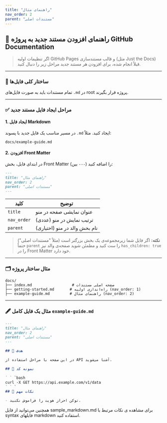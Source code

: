 ```yaml
---
title: "راهنمای مثال"
nav_order: 2
parent: "مستندات اصلی"
---
```


## 📄 راهنمای افزودن مستند جدید به پروژه GitHub Documentation

> اگر تنظیمات اولیه GitHub Pages و قالب مستندسازی (مثل Just the Docs) قبلاً انجام شده، برای افزودن هر مستند جدید مراحل زیر را دنبال کنید.

---

### 🧱 ساختار کلی فایل‌ها

تمام مستندات باید به صورت فایل‌های `.md` در root پروژه قرار بگیرند.

---

### ✅ مراحل ایجاد فایل مستند جدید

#### 1. ایجاد فایل Markdown

در مسیر مناسب یک فایل جدید با پسوند `.md` ایجاد کنید. مثلاً:

```
docs/example-guide.md
```

#### 2. افزودن Front Matter

در ابتدای فایل، بخش Front Matter (بین `---`) را اضافه کنید:

```markdown
---
title: "راهنمای مثال"
nav_order: 2
parent: "مستندات اصلی"
---
```

| کلید       | توضیح |
|------------|-------|
| `title`    | عنوان نمایشی صفحه در منو |
| `nav_order`| ترتیب نمایش در منو (عددی) |
| `parent`   | (اختیاری) نام بخش والد در منو |

> **نکته:** اگر فایل شما زیرمجموعه‌ی یک بخش بزرگتر است (مثلاً "مستندات اصلی") حتماً `parent` را ست کنید و مطمئن شوید صفحه‌ی والد نیز `has_children: true` را در Front Matter خود دارد.

---

### 🗂️ مثال ساختار پروژه

```
docs/
├── index.md                  # صفحه اصلی مستندات
├── getting-started.md       # راه‌اندازی اولیه (nav_order: 1)
├── example-guide.md         # راهنمای مثال (nav_order: 2)
```

---

### 🖋️ مثال یک فایل کامل `example-guide.md`

```markdown
---
title: "راهنمای مثال"
nav_order: 2
parent: "مستندات اصلی"
---

## 🎯 هدف

در این صفحه با مراحل استفاده از API آشنا می‌شوید.

## 🧪 نمونه کد

` ` `bash
curl -X GET https://api.example.com/v1/data
` ` `
## 📌 نکات مهم

- توکن احراز هویت را فراموش نکنید.
```

همچنین می‌توانید از فایل sample_markdown.md برای مشاهده ی نکات مرتبط با syntax فایلهای markdown استفاده کنید.
